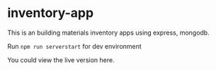 # inventory-app
This is an building materials inventory apps using express, mongodb. 

Run 
`npm run serverstart`
for dev environment

You could view the live version here. 
